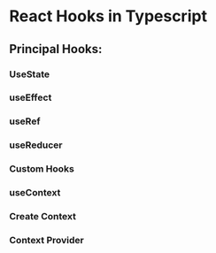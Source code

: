 # React Hooks in Typescript 

## Principal Hooks:
### UseState
### useEffect
### useRef
### useReducer
### Custom Hooks
### useContext
### Create Context
### Context Provider